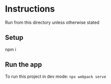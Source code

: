 # Instructions

Run from this directory unless otherwise stated

## Setup
npm i

## Run the app

To run this project in dev mode:
`npx webpack serve`
